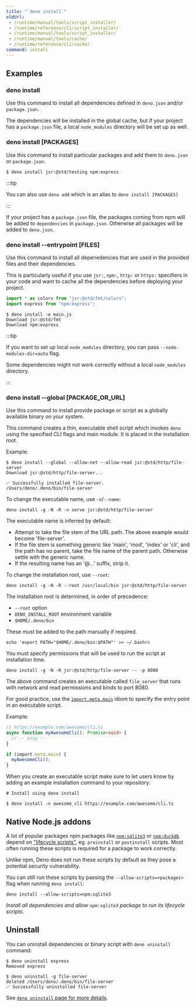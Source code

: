 ```yaml
---
title: "`deno install`"
oldUrl:
 - /runtime/manual/tools/script_installer/
 - /runtime/reference/cli/script_installer/
 - /runtime/manual/tools/script_installer/
 - /runtime/manual/tools/cache/
 - /runtime/reference/cli/cache/
command: install
---
```


## Examples

### deno install

Use this command to install all dependencies defined in `deno.json` and/or
`package.json`.

The dependencies will be installed in the global cache, but if your project has
a `package.json` file, a local `node_modules` directory will be set up as well.

### deno install [PACKAGES]

Use this command to install particular packages and add them to `deno.json` or
`package.json`.

```shell
$ deno install jsr:@std/testing npm:express
```

:::tip

You can also use `deno add` which is an alias to `deno install [PACKAGES]`

:::

If your project has a `package.json` file, the packages coming from npm will be
added to `dependencies` in `package.json`. Otherwise all packages will be added
to `deno.json`.

### deno install --entrypoint [FILES]

Use this command to install all depenedencies that are used in the provided
files and their dependencies.

This is particularly useful if you use `jsr:`, `npm:`, `http:` or `https:`
specifiers in your code and want to cache all the dependencies before deploying
your project.

```js title="main.js"
import * as colors from "jsr:@std/fmt/colors";
import express from "npm:express";
```

```shell
$ deno install -e main.js
Download jsr:@std/fmt
Download npm:express
```

:::tip

If you want to set up local `node_modules` directory, you can pass
`--node-modules-dir=auto` flag.

Some dependencies might not work correctly without a local `node_modules`
directory.

:::

### deno install --global [PACKAGE_OR_URL]

Use this command to install provide package or script as a globally available
binary on your system.

This command creates a thin, executable shell script which invokes `deno` using
the specified CLI flags and main module. It is placed in the installation root.

Example:

```shell
$ deno install --global --allow-net --allow-read jsr:@std/http/file-server
Download jsr:@std/http/file-server...

✅ Successfully installed file-server.
/Users/deno/.deno/bin/file-server
```

To change the executable name, use `-n`/`--name`:

```shell
deno install -g -N -R -n serve jsr:@std/http/file-server
```

The executable name is inferred by default:

- Attempt to take the file stem of the URL path. The above example would become
  'file-server'.
- If the file stem is something generic like 'main', 'mod', 'index' or 'cli',
  and the path has no parent, take the file name of the parent path. Otherwise
  settle with the generic name.
- If the resulting name has an '@...' suffix, strip it.

To change the installation root, use `--root`:

```shell
deno install -g -N -R --root /usr/local/bin jsr:@std/http/file-server
```

The installation root is determined, in order of precedence:

- `--root` option
- `DENO_INSTALL_ROOT` environment variable
- `$HOME/.deno/bin`

These must be added to the path manually if required.

```shell
echo 'export PATH="$HOME/.deno/bin:$PATH"' >> ~/.bashrc
```

You must specify permissions that will be used to run the script at installation
time.

```shell
deno install -g -N -R jsr:@std/http/file-server -- -p 8080
```

The above command creates an executable called `file_server` that runs with
network and read permissions and binds to port 8080.

For good practice, use the
[`import.meta.main`](/runtime/tutorials/module_metadata/) idiom to specify the
entry point in an executable script.

Example:

```ts
// https://example.com/awesome/cli.ts
async function myAwesomeCli(): Promise<void> {
  // -- snip --
}

if (import.meta.main) {
  myAwesomeCli();
}
```

When you create an executable script make sure to let users know by adding an
example installation command to your repository:

```shell
# Install using deno install

$ deno install -n awesome_cli https://example.com/awesome/cli.ts
```

## Native Node.js addons

A lot of popular packages npm packages like
[`npm:sqlite3`](https://www.npmjs.com/package/sqlite3) or
[`npm:duckdb`](https://www.npmjs.com/package/duckdb) depend on
["lifecycle scripts"](https://docs.npmjs.com/cli/v10/using-npm/scripts#life-cycle-scripts),
eg. `preinstall` or `postinstall` scripts. Most often running these scripts is
required for a package to work correctly.

Unlike npm, Deno does not run these scripts by default as they pose a potential
security vulnerability.

You can still run these scripts by passing the `--allow-scripts=<packages>` flag
when running `deno install`:

```shell
deno install --allow-scripts=npm:sqlite3
```

_Install all dependencies and allow `npm:sqlite3` package to run its lifecycle
scripts_.

## Uninstall

You can uninstall dependencies or binary script with `deno uninstall` command:

```shell
$ deno uninstall express
Removed express
```

```shell
$ deno uninstall -g file-server
deleted /Users/deno/.deno/bin/file-server
✅ Successfully uninstalled file-server
```

See [`deno uninstall` page for more details](/runtime/reference/cli/uninstall/).
